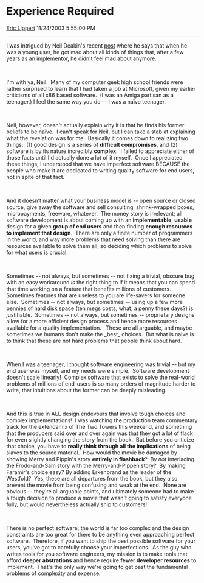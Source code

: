 # Experience Required

[Eric Lippert](https://social.msdn.microsoft.com/profile/Eric%20Lippert) 11/24/2003 5:55:00 PM

-----

I was intrigued by Neil Deakin's recent [post](http://www.xulplanet.com/ndeakin/article/226?show=c#comments) where he says that when he was a young user, he got mad about all kinds of things that, after a few years as an implementor, he didn't feel mad about anymore.

 

 

I'm with ya, Neil.  Many of my computer geek high school friends were rather surprised to learn that I had taken a job at Microsoft, given my earlier criticisms of all x86 based software.  (I was an Amiga partisan as a teenager.) I feel the same way you do -- I was a naïve teenager.

 

 

Neil, however, doesn't actually explain why it is that he finds his former beliefs to be naïve.  I can't speak for Neil, but I can take a stab at explaining what the revelation was for me.  Basically it comes down to realizing two things:  (1) good design is a series of **difficult compromises**, and (2) software is by its nature incredibly **complex**.  I failed to appreciate either of those facts until I'd actually done a lot of it myself.  Once I appreciated these things, I understood that we have imperfect software BECAUSE the people who make it are dedicated to writing quality software for end users, not in spite of that fact.

 

 

And it doesn't matter what your business model is -- open source or closed source, give away the software and sell consulting, shrink-wrapped boxes, micropayments, freeware, whatever.  The money story is irrelevant; all software development is about coming up with an **implementable**, **usable** design for a given **group of end users** and then finding **enough resources to implement that design**.  There are only a finite number of programmers in the world, and way more problems that need solving than there are resources available to solve them all, so deciding which problems to solve for what users is crucial.

 

 

Sometimes -- not always, but sometimes -- not fixing a trivial, obscure bug with an easy workaround *is* the right thing to if it means that you can spend that time working on a feature that benefits millions of customers. Sometimes features that are useless to you are life-savers for someone else.  Sometimes -- not always, but sometimes -- using up a few more pennies of hard disk space (ten megs costs, what, a penny these days?) is justifiable.  Sometimes -- not always, but sometimes -- proprietary designs allow for a more efficient design process and hence more resources available for a quality implementation.   These are all arguable, and maybe sometimes we humans don't make the \_best\_ choices.  But what is naive is to think that these are not hard problems that people think about hard.

 

 

When I was a teenager, I thought software engineering was trivial -- but my end user was myself, and my needs were simple.  Software development doesn't scale linearly\!  Complex software that exists to solve the real-world problems of millions of end-users is so many orders of magnitude harder to write, that intuitions about the former can be deeply misleading.

 

 

And this is true in ALL design endevours that involve tough choices and complex implementations\!  I was watching the production team commentary track for the extendamix of The Two Towers this weekend, and something that the producers said over and over again was that they got a lot of flack for even slightly changing the story from the book.  But before you criticize that choice, you have to **really think through all the implications** of being slaves to the source material.  How would the movie be damaged by showing Merry and Pippin's story **entirely in flashback**?  By *not* interlacing the Frodo-and-Sam story with the Merry-and-Pippen story?  By making Faramir's choice easy? By adding Erkenbrand as the leader of the Westfold?  Yes, these are all departures from the book, but they also prevent the movie from being confusing and weak at the end.  None are obvious -- they're all arguable points, and ultimately someone had to make a tough decision to produce a movie that wasn't going to satisfy everyone fully, but would nevertheless actually ship to customers\!

 

 

There is no perfect software; the world is far too complex and the design constraints are too great for there to be anything even approaching perfect software.  Therefore, if you want to ship the best possible software for your users, you've got to carefully choose your imperfections.  As the guy who writes tools for you software engineers, my mission is to make tools that afford **deeper abstrations** and hence require **fewer developer resources** to implement.  That's the only way we're going to get past the fundamental problems of complexity and expense.

